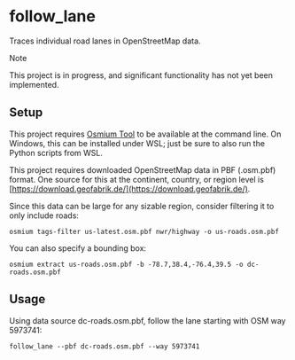 # follow_lane
Traces individual road lanes in OpenStreetMap data.

> [!NOTE]
> This project is in progress, and significant functionality has not yet been implemented.

## Setup

This project requires [Osmium Tool](https://osmcode.org/osmium-tool/) to be available at the command line. On Windows, this can be installed under WSL; just be sure to also run the Python scripts from WSL.

This project requires downloaded OpenStreetMap data in PBF (.osm.pbf) format. One source for this at the continent, country, or region level is [https://download.geofabrik.de/](https://download.geofabrik.de/).

Since this data can be large for any sizable region, consider filtering it to only include roads:

`osmium tags-filter us-latest.osm.pbf nwr/highway -o us-roads.osm.pbf`

You can also specify a bounding box:

`osmium extract us-roads.osm.pbf -b -78.7,38.4,-76.4,39.5 -o dc-roads.osm.pbf`

## Usage

Using data source dc-roads.osm.pbf, follow the lane starting with OSM way 5973741:

`follow_lane --pbf dc-roads.osm.pbf --way 5973741`